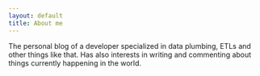 ```yaml
---
layout: default
title: About me
---
```

The personal blog of a developer specialized in data plumbing, ETLs and other things like that. Has also interests in writing and commenting about things currently happening in the world.